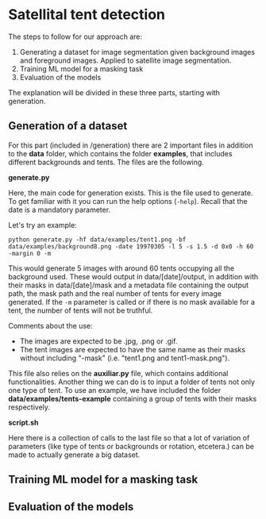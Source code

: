 # Satellital tent detection
The steps to follow for our approach are:
1. Generating a dataset for image segmentation given background images and foreground images. Applied to satellite image segmentation.
2. Training ML model for a masking task
3. Evaluation of the models

The explanation will be divided in these three parts, starting with generation.

## Generation of a dataset
For this part (included in /generation) there are 2 important files in addition to the **data** folder, which contains the folder **examples**, that includes different backgrounds and tents. The files are the following.

**generate.py**

Here, the main code for generation exists. This is the file used to generate. To get familiar with it you can run the help options (`-help`). Recall that the date is a mandatory parameter.

Let's try an example:

`python generate.py -hf data/examples/tent1.png -bf data/examples/background8.png -date 19970305 -l 5 -s 1.5 -d 0x0 -h 60 -margin 0 -m`

This would generate 5 images with around 60 tents occupying all the background used. These would output in data/[date]/output, in addition with their masks in data/[date]/mask and a metadata file containing the output path, the mask path and the real number of tents for every image generated. If the `-m` parameter is called or if there is no mask available for a tent, the number of tents will not be truthful.

Comments about the use:
- The images are expected to be .jpg, .png or .gif.
- The tent images are expected to have the same name as their masks without including "-mask" (i.e. "tent1.png and tent1-mask.png").

This file also relies on the **auxiliar.py** file, which contains additional functionalities.
Another thing we can do is to input a folder of tents not only one type of tent. To use an example, we have included the folder **data/examples/tents-example** containing a group of tents with their masks respectively.



**script.sh**

Here there is a collection of calls to the last file so that a lot of variation of parameters (like type of tents or backgrounds or rotation, etcetera.) can be made to actually generate a big dataset.



## Training ML model for a masking task

## Evaluation of the models
